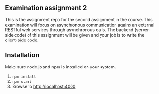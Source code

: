 ## Examination assignment 2

This is the assignment repo for the second assignment in the course. This examination will focus on asynchronous communication agains an external RESTful web services through asynchronous calls. The backend (server-side code) of this assignment will be given and your job is to write the client-side code.

## Installation

Make sure node.js and npm is installed on your system.

1. `npm install`
2. `npm start`
3. Browse to [http://localhost:4000](http://localhost:4000)

